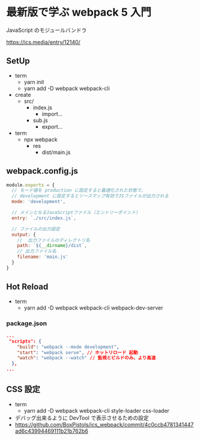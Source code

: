 # 最新版で学ぶ webpack 5 入門

JavaScript のモジュールバンドラ

https://ics.media/entry/12140/

## SetUp

- term
  - yarn init
  - yarn add -D webpack webpack-cli
- create
  - src/
    - index.js
      - import...
    - sub.js
      - export...
- term
  - npx webpack
    - res
      - dist/main.js

## webpack.config.js

```js
module.exports = {
  // モード値を production に設定すると最適化された状態で、
  // development に設定するとソースマップ有効でJSファイルが出力される
  mode: 'development',

  // メインとなるJavaScriptファイル（エントリーポイント）
  entry: `./src/index.js`,

  // ファイルの出力設定
  output: {
    //  出力ファイルのディレクトリ名
    path: `${__dirname}/dist`,
    // 出力ファイル名
    filename: 'main.js'
  }
}
```

## Hot Reload

- term
  - yarn add -D webpack webpack-cli webpack-dev-server

### package.json

```json
...
 "scripts": {
    "build": "webpack --mode development",
    "start": "webpack serve", // ホットリロード 起動
    "watch": "webpack --watch" // 監視とビルドのみ、より高速
  },
...
```

## CSS 設定

- term
  - yarn add -D webpack webpack-cli style-loader css-loader
- デバッグ出来るように DevTool で表示させるための設定
- https://github.com/BoxPistols/ics_webpack/commit/4c0ccb4781341447ad6c43994469111b21b762b6
